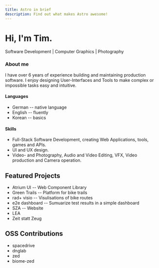 ```yaml
---
title: Astro in brief
description: Find out what makes Astro awesome!
---
```


# Hi, I'm Tim.

Software Development | Computer Graphics | Photography

### About me

I have over 6 years of experience building and maintaining production software. I enjoy designing User-Interfaces and Tools to make complex or impossible tasks easy and intuitive.

#### Languages

- German -- native language
- English -- fluently
- Korean -- basics

#### Skills

- Full-Stack Software Development, creating Web Applications, tools, games and APIs.
- UI and UX design.
- Video- and Photography, Audio and Video Editing, VFX, Video production and Camera operation.

## Featured Projects

- Atrium UI -- Web Component Library
- Green Trails -- Platform for bike trails
- rad+ visio -- Visulisations of bike routes
- e2e dashboard -- Sumuarize test results in a simple dashboard
- SZA -- Website
- LEA
- Zeit statt Zeug

## OSS Contributions

- spacedrive
- dnglab
- zed
- biome-zed
